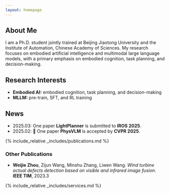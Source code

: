 ```yaml
---
layout: homepage
---
```


## About Me

I am a Ph.D. student jointly trained at Beijing Jiaotong University and the Institute of Automation, Chinese Academy of Sciences. My research focuses on embodied artificial intelligence and multimodal large language models, with a primary emphasis on embodied cognition, task planning, and decision-making.

## Research Interests

- **Embodied AI:** embodied cognition, task planning, and decision-making
- **MLLM:** pre-train, SFT, and RL training

## News

- 2025.03: One paper **LightPlanner** is submitted to **IROS 2025**.
- 2025.02: 🎉 One paper **PhysVLM** is accepted by **CVPR 2025**.

{% include_relative _includes/publications.md %}

### Other Publications

- **Weijie Zhou**, Zijun Wang, Minshu Zhang, Liwen Wang. *Wind turbine actual defects detection based on visible and infrared image fusion*. **IEEE TIM**, 2023.3 

{% include_relative _includes/services.md %}

